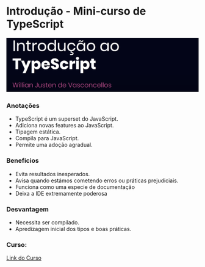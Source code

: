 # Introdução - Mini-curso de TypeScript

![Banner Inicial com a escrita: Introdução ao TypeScript](./assets/banner.png)

### Anotações
- TypeScript é um superset do JavaScript.
- Adiciona novas features ao JavaScript.
- Tipagem estática.
- Compila para JavaScript.
- Permite uma adoção agradual.

### Beneficios
- Evita resultados inesperados.
- Avisa quando estámos cometendo erros ou práticas prejudiciais.
- Funciona como uma especie de documentação
- Deixa a IDE extremamente poderosa

### Desvantagem
- Necessita ser compilado.
- Apredizagem inicial dos tipos e boas práticas.

### Curso:
[Link do Curso](https://www.youtube.com/playlist?list=PLlAbYrWSYTiPanrzauGa7vMuve7_vnXG_)